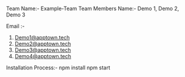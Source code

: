 Team Name:- Example-Team
Team Members Name:- Demo 1, Demo 2, Demo 3

Email :-
1. Demo1@apptown.tech
2. Demo2@apptown.tech
3. Demo3@apptown.tech
4. Demo4@apptown.tech

Installation Process:-
npm install
npm start

